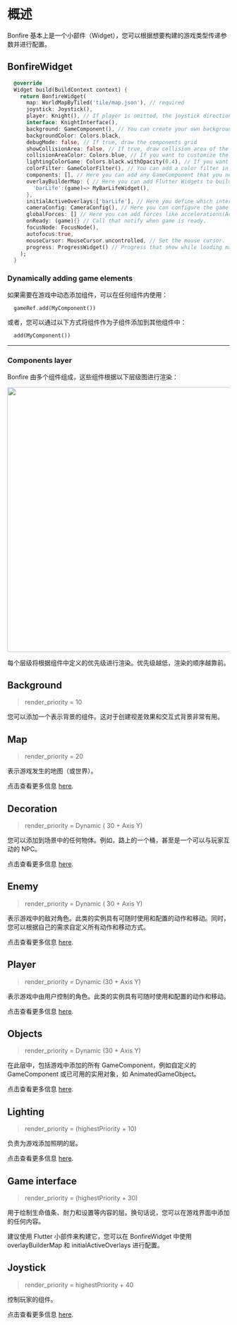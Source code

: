 # 概述

Bonfire 基本上是一个小部件（Widget），您可以根据想要构建的游戏类型传递参数并进行配置。

## BonfireWidget

```dart
  @override
  Widget build(BuildContext context) {
    return BonfireWidget(
      map: WorldMapByTiled('tile/map.json'), // required
      joystick: Joystick(), 
      player: Knight(), // If player is omitted, the joystick directional will control the map view, being very useful in the process of building maps
      interface: KnightInterface(),
      background: GameComponent(), // You can create your own background (to use parallax for example) extending from `GameComponent`
      backgroundColor: Colors.black,
      debugMode: false, // If true, draw the components grid
      showCollisionArea: false, // If true, draw collision area of the elements
      collisionAreaColor: Colors.blue, // If you want to customize the collision area color.
      lightingColorGame: Colors.black.withOpacity(0.4), // If you want to add general lighting for the game
      colorFilter: GameColorFilter(), // You can add a color filter in your game to give it a special touch.
      components: [], // Here you can add any GameComponent that you need.
      overlayBuilderMap: { // Here you can add Flutter Widgets to build you game interface.
        'barLife':(game)=> MyBarLifeWidget(),
      },
      initialActiveOverlays:['barLife'], // Here you define which interfaces, passed in `overlayBuilderMap`, will be shown when starting the game.
      cameraConfig: CameraConfig(), // Here you can configure the game camera. You can set zoom, speed, etc.
      globalForces: [] // Here you can add forces like accelerations(AccelerationForce2D), resistences(ResistenceForce2D) or linear(LinearForce2D) that will be effect all GameComponents that are using the `HandleForces` mixin
      onReady: (game){} // Call that notify when game is ready.
      focusNode: FocusNode(),
      autofocus:true,
      mouseCursor: MouseCursor.uncontrolled, // Set the mouse cursor.
      progress: ProgressWidget() // Progress that show while loading map.
    );
  }
```

### Dynamically adding game elements

如果需要在游戏中动态添加组件，可以在任何组件内使用：

```dart
  gameRef.add(MyComponent())
```

或者，您可以通过以下方式将组件作为子组件添加到其他组件中：

```dart
  add(MyComponent())
```

---

### Components layer

Bonfire 由多个组件组成，这些组件根据以下层级图进行渲染：

<img src="_media/layers.png" width="600"/>

每个层级将根据组件中定义的优先级进行渲染。优先级越低，渲染的顺序越靠前。

## Background

> render_priority = 10

您可以添加一个表示背景的组件。这对于创建视差效果和交互式背景非常有用。

## Map

> render_priority = 20

表示游戏发生的地图（或世界）。

点击查看更多信息 [here](doc/map?id=map).

## Decoration

> render_priority = Dynamic ( 30 + Axis Y)

您可以添加到场景中的任何物体。例如，路上的一个桶，甚至是一个可以与玩家互动的 NPC。

点击查看更多信息 [here](doc/decoration?id=decoration).

## Enemy

> render_priority = Dynamic ( 30 + Axis Y)

表示游戏中的敌对角色。此类的实例具有可随时使用和配置的动作和移动。同时，您可以根据自己的需求自定义所有动作和移动方式。

点击查看更多信息 [here](doc/enemy?id=enemy).

## Player

> render_priority = Dynamic (30 + Axis Y)

表示游戏中由用户控制的角色。此类的实例具有可随时使用和配置的动作和移动。

点击查看更多信息 [here](doc/player?id=player).

## Objects

> render_priority = Dynamic (30 +  Axis Y)

在此层中，包括游戏中添加的所有 GameComponent，例如自定义的 GameComponent 或已可用的实用对象，如 AnimatedGameObject。

点击查看更多信息 [here](doc/util?id=gameobject).

## Lighting

> render_priority = (highestPriority + 10)

负责为游戏添加照明的层。

点击查看更多信息 [here](doc/lighting?id=lighting).

## Game interface

> render_priority = (highestPriority + 30)

用于绘制生命值条、耐力和设置等内容的层。换句话说，您可以在游戏界面中添加的任何内容。

建议使用 Flutter 小部件来构建它，您可以在 BonfireWidget 中使用 overlayBuilderMap 和 initialActiveOverlays 进行配置。

## Joystick

> render_priority = highestPriority + 40

控制玩家的组件。

点击查看更多信息  [here](doc/joystick?id=joystick).